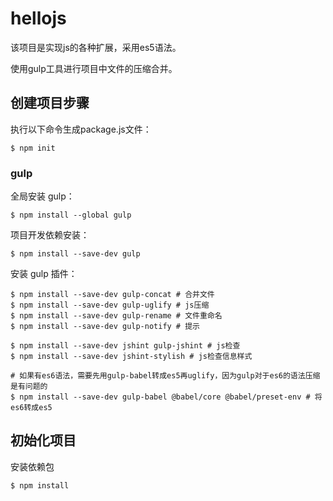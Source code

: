 # hellojs
该项目是实现js的各种扩展，采用es5语法。

使用gulp工具进行项目中文件的压缩合并。

## 创建项目步骤

执行以下命令生成package.js文件：

```
$ npm init
```

### gulp

全局安装 gulp：

```
$ npm install --global gulp
```

项目开发依赖安装：

```
$ npm install --save-dev gulp
```

安装 gulp 插件：

```
$ npm install --save-dev gulp-concat # 合并文件
$ npm install --save-dev gulp-uglify # js压缩
$ npm install --save-dev gulp-rename # 文件重命名
$ npm install --save-dev gulp-notify # 提示

$ npm install --save-dev jshint gulp-jshint # js检查
$ npm install --save-dev jshint-stylish # js检查信息样式

# 如果有es6语法，需要先用gulp-babel转成es5再uglify，因为gulp对于es6的语法压缩是有问题的
$ npm install --save-dev gulp-babel @babel/core @babel/preset-env # 将es6转成es5
```

## 初始化项目

安装依赖包

```
$ npm install
```
